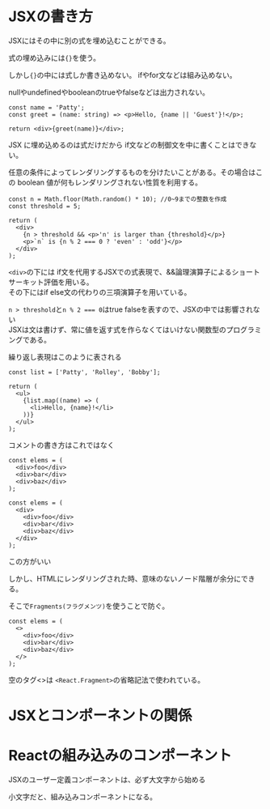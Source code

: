# JSXの書き方

JSXにはその中に別の式を埋め込むことができる。   

式の埋め込みには`{}`を使う。   

しかし`{}`の中には式しか書き込めない。 ifやfor文などは組み込めない。   

nullやundefinedやbooleanのtrueやfalseなどは出力されない。   


```
const name = 'Patty';
const greet = (name: string) => <p>Hello, {name || 'Guest'}!</p>;

return <div>{greet(name)}</div>;
```

JSX に埋め込めるのは式だけだから if文などの制御文を中に書くことはできない。   

任意の条件によってレンダリングするものを分けたいことがある。その場合はこの boolean 値が何もレンダリングされない性質を利用する。   
```
const n = Math.floor(Math.random() * 10); //0~9までの整数を作成
const threshold = 5;

return (
  <div>
    {n > threshold && <p>'n' is larger than {threshold}</p>}
    <p>`n` is {n % 2 === 0 ? 'even' : 'odd'}</p>
  </div>
);
```
`<div>`の下には if文を代用するJSXでの式表現で、&&論理演算子によるショートサーキット評価を用いる。  
その下にはif else文の代わりの三項演算子を用いている。

`n > threshold`と`n % 2 === 0`はtrue falseを表すので、JSXの中では影響されない   
JSXは文は書けず、常に値を返す式を作らなくてはいけない関数型のプログラミングである。   

繰り返し表現はこのように表される
```
const list = ['Patty', 'Rolley', 'Bobby'];

return (
  <ul>
    {list.map((name) => (
      <li>Hello, {name}!</li>
    ))}
  </ul>
);
```

コメントの書き方はこれではなく
```
const elems = ( 
  <div>foo</div> 
  <div>bar</div> 
  <div>baz</div>
);
```
```
const elems = ( 
  <div>
    <div>foo</div> 
    <div>bar</div> 
    <div>baz</div>
  </div> 
);
```
この方がいい   

しかし、HTMLにレンダリングされた時、意味のないノード階層が余分にできる。   

そこで`Fragments(フラグメンツ)`を使うことで防ぐ。   
```
const elems = ( 
  <>
    <div>foo</div> 
    <div>bar</div> 
    <div>baz</div>
  </> 
);
```
空のタグ<>は `<React.Fragment>`の省略記法で使われている。


# JSXとコンポーネントの関係

# Reactの組み込みのコンポーネント
JSXのユーザー定義コンポーネントは、必ず大文字から始める   

小文字だと、組み込みコンポーネントになる。   
